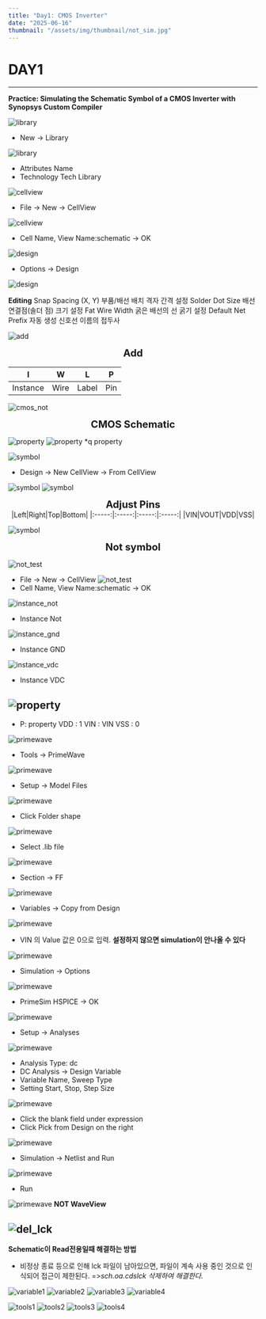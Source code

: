 ```yaml
---
title: "Day1: CMOS Inverter"
date: "2025-06-16"
thumbnail: "/assets/img/thumbnail/not_sim.jpg"
---
```


# DAY1
---

**Practice: Simulating the Schematic Symbol of a CMOS Inverter with Synopsys Custom Compiler**

![library](/assets/img/full_custom/library1.png "Library")
* New -> Library

![library](/assets/img/full_custom/library2.png "Library")
* Attributes Name
* Technology Tech Library 

![cellview](/assets/img/full_custom/cellview1.png "cellview")
* File -> New -> CellView

![cellview](/assets/img/full_custom/cellview2.png "cellview")
* Cell Name, View Name:schematic -> OK

![design](/assets/img/full_custom/design1.png "design")
* Options -> Design

![design](/assets/img/full_custom/design2.png "design")

**Editing**
Snap Spacing (X, Y) 부품/배선 배치 격자 간격 설정
Solder Dot Size	    배선 연결점(솔더 점) 크기 설정
Fat Wire Width  	굵은 배선의 선 굵기 설정
Default Net Prefix	자동 생성 신호선 이름의 접두사


![add](/assets/img/full_custom/add.png "add")

<div align="center"><span style="font-size:20px"><strong>Add</strong></span></div>

| I        | W    | L     | P   |
|:--------:|:----:|:-----:|:---:|
| Instance | Wire | Label | Pin |



![cmos_not](/assets/img/full_custom/cmos_not.png "cmos_not")

<div align="center"><span style="font-size:20px"><strong>CMOS Schematic</strong></span></div>

![property](/assets/img/full_custom/property1.png "property")
![property](/assets/img/full_custom/property2.png "property")
*q property

![symbol](/assets/img/full_custom/symbol1.png "symbol")
* Design -> New CellView -> From CellView

![symbol](/assets/img/full_custom/symbol2.png "symbol")
![symbol](/assets/img/full_custom/symbol3.png "symbol")
<div align="center">
<span style="font-size:20px"><strong>Adjust Pins</strong></span>
</div>

<center>
|Left|Right|Top|Bottom|
|:-----:|:-----:|:-----:|:-----:|
|VIN|VOUT|VDD|VSS|
</center>

![symbol](/assets/img/full_custom/symbol4.png "symbol")
<div align="center">
<span style="font-size:20px"><strong>Not symbol</strong></span>
</div>

![not_test](/assets/img/full_custom/not_test1.png "not_test")
* File -> New -> CellView
![not_test](/assets/img/full_custom/not_test2.png "not_test")
* Cell Name, View Name:schematic -> OK

![instance_not](/assets/img/full_custom/instance_not.png "instance_not")
* Instance Not

![instance_gnd](/assets/img/full_custom/instance_gnd.png "instance_gnd")
* Instance GND

![instance_vdc](/assets/img/full_custom/instance_vdc.png "instance_vdc")
* Instance VDC

![property](/assets/img/full_custom/property3.png "property")
---
* P: property
VDD : 1
VIN : VIN
VSS : 0

![primewave](/assets/img/full_custom/primewave1.png "primewave1")
* Tools -> PrimeWave

![primewave](/assets/img/full_custom/primewave2.png "primewave2")
* Setup -> Model Files

![primewave](/assets/img/full_custom/primewave3.png "primewave3")
* Click Folder shape 

![primewave](/assets/img/full_custom/primewave4.png "primewave4")
* Select .lib file

![primewave](/assets/img/full_custom/primewave5.png "primewave5")
* Section -> FF

![primewave](/assets/img/full_custom/primewave6.png "primewave6")
* Variables -> Copy from Design

![primewave](/assets/img/full_custom/primewave7.png "primewave7")
* VIN 의 Value 값은 0으로 입력. 
**설정하지 않으면 simulation이 안나올 수 있다**

![primewave](/assets/img/full_custom/primewave8.png "primewave8")
* Simulation -> Options

![primewave](/assets/img/full_custom/primewave9.png "primewave9")
* PrimeSim HSPICE -> OK

![primewave](/assets/img/full_custom/primewave10.png "primewave10")
* Setup -> Analyses

![primewave](/assets/img/full_custom/primewave12.png "primewave12")
* Analysis Type: dc
* DC Analysis -> Design Variable
* Variable Name, Sweep Type 
* Setting Start, Stop, Step Size

![primewave](/assets/img/full_custom/primewave13.png "primewave13")
* Click the blank field under expression
* Click Pick from Design on the right

![primewave](/assets/img/full_custom/primewave14.png "primewave14")
* Simulation -> Netlist and Run

![primewave](/assets/img/full_custom/primewave15.png "primewave15")
* Run

![primewave](/assets/img/full_custom/primewave16.png "primewave16")
**NOT WaveView**

![del_lck](/assets/img/full_custom/del_lck.png "del_lck")
---
**Schematic이 Read전용일때 해결하는 방법**
- 비정상 종료 등으로 인해 lck 파일이 남아있으면, 파일이 계속 사용 중인 것으로 인식되어 접근이 제한된다.
=>*sch.oa.cdslck 삭제하여 해결한다.*


![variable1](/assets/img/full_custom/variable1.png "variable1")
![variable2](/assets/img/full_custom/variable2.png "variable2")
![variable3](/assets/img/full_custom/variable3.png "variable3")
![variable4](/assets/img/full_custom/variable4.png "variable4")

![tools1](/assets/img/full_custom/tools1.png "tools1")
![tools2](/assets/img/full_custom/tools2.png "tools2")
![tools3](/assets/img/full_custom/tools3.png "tools3")
![tools4](/assets/img/full_custom/tools4.png "tools4")
